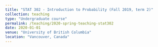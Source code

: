 ```yaml
---
title: "STAT 302 - Introduction to Probability (Fall 2019, term 2)"
collection: teaching
type: "Undergraduate course"
permalink: /teaching/2020-spring-teaching-stat302
date: 2020-01-01
venue: "University of British Columbia"
location: "Vancouver, Canada"
---
```


